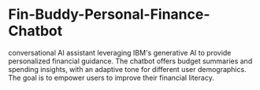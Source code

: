 # Fin-Buddy-Personal-Finance-Chatbot
 conversational AI assistant leveraging IBM's generative AI to provide personalized financial guidance. The chatbot offers budget summaries and spending insights, with an adaptive tone for different user demographics. The goal is to empower users to improve their financial literacy.
